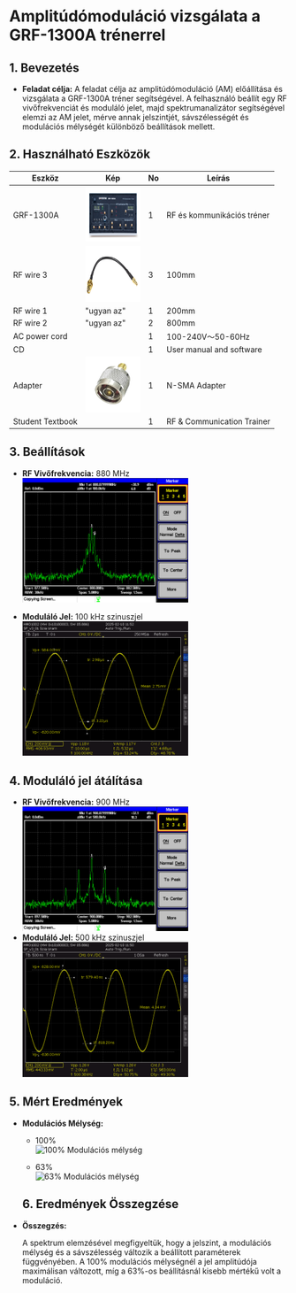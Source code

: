 # Amplitúdómoduláció vizsgálata a GRF-1300A trénerrel

## 1. Bevezetés
- **Feladat célja:**
A feladat célja az amplitúdómoduláció (AM) előállítása és vizsgálata a GRF-1300A tréner segítségével. A felhasználó beállít egy RF vivőfrekvenciát és moduláló jelet, majd spektrumanalizátor segítségével elemzi az AM jelet, mérve annak jelszintjét, sávszélességét és modulációs mélységét különböző beállítások mellett.


## 2. Használható Eszközök

| Eszköz                 | Kép   | No | Leírás                       |
|------------------------|-------|----|------------------------------|
| GRF-1300A              | <img src="https://raw.githubusercontent.com/1SzatmariAndras6/TAVKOZLES/refs/heads/main/JEGYZOKONYV/Amplit%C3%BAd%C3%B3modul%C3%A1ci%C3%B3%20vizsg%C3%A1lata/InstekGRF-1300A.jpg" width="100" height="100">      | 1  |   RF és kommunikációs tréner|
| RF wire 3              | <img src="https://raw.githubusercontent.com/1SzatmariAndras6/TAVKOZLES/refs/heads/main/JEGYZOKONYV/Amplit%C3%BAd%C3%B3modul%C3%A1ci%C3%B3%20vizsg%C3%A1lata/F7043518-01.webp" width="100" height="100">      | 3  | 100mm                        |
| RF wire 1              |  "ugyan az"    | 1  | 200mm                        |
| RF wire 2              |  "ugyan az"     | 2  | 800mm                        |
| AC power cord          |       | 1  | 100-240V～50-60Hz            |
| CD                     |       | 1  | User manual and software     |
| Adapter                |<img src="https://raw.githubusercontent.com/1SzatmariAndras6/TAVKOZLES/refs/heads/main/JEGYZOKONYV/Amplit%C3%BAd%C3%B3modul%C3%A1ci%C3%B3%20vizsg%C3%A1lata/res_825e4e3f0b158de546c161ceb5b0b13d.webp" width="100" height="100" >       | 1  | N-SMA Adapter                |
| Student Textbook       |       | 1  | RF & Communication Trainer   |


## 3. Beállítások
- **RF Vivőfrekvencia:** 880 MHz  
  <img src="https://raw.githubusercontent.com/1SzatmariAndras6/TAVKOZLES/refs/heads/main/JEGYZOKONYV/Amplit%C3%BAd%C3%B3modul%C3%A1ci%C3%B3%20vizsg%C3%A1lata/SCR01.BMP" alt="RF vivőfrekvencia beállítása" width="300"/>

- **Moduláló Jel:** 100 kHz szinuszjel  
  <img src="https://github.com/1SzatmariAndras6/TAVKOZLES/blob/main/JEGYZOKONYV/Amplit%C3%BAd%C3%B3modul%C3%A1ci%C3%B3%20vizsg%C3%A1lata/TA04.PNG" alt="Moduláló jel beállítása" width="300"/>

## 4. Moduláló jel átálítása
- **RF Vivőfrekvencia:** 900 MHz  
  <img src="https://raw.githubusercontent.com/1SzatmariAndras6/TAVKOZLES/refs/heads/main/JEGYZOKONYV/Amplit%C3%BAd%C3%B3modul%C3%A1ci%C3%B3%20vizsg%C3%A1lata/SCR02.BMP" width="300"/>
  <br>
- **Moduláló Jel:** 500 kHz szinuszjel  
  <img src="https://raw.githubusercontent.com/1SzatmariAndras6/TAVKOZLES/refs/heads/main/JEGYZOKONYV/Amplit%C3%BAd%C3%B3modul%C3%A1ci%C3%B3%20vizsg%C3%A1lata/TA03.PNG" width="300"/>

## 5. Mért Eredmények

- **Modulációs Mélység:**  
  - 100%  
    <img src="" alt="100% Modulációs mélység" width="300"/>

  - 63%  
    <img src="" alt="63% Modulációs mélység" width="300"/>


  ## 6. Eredmények Összegzése
- **Összegzés:**

  A spektrum elemzésével megfigyeltük, hogy a jelszint, a modulációs mélység és a sávszélesség változik a beállított paraméterek függvényében. A 100% modulációs mélységnél a jel amplitúdója maximálisan változott, míg a 63%-os beállításnál kisebb mértékű volt a moduláció.

  
